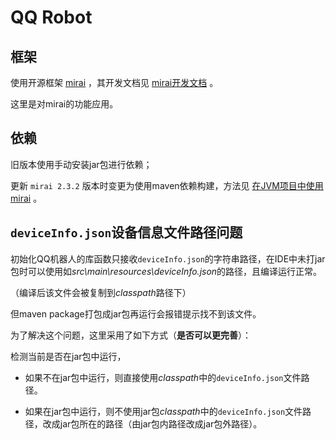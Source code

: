 # QQ Robot

## 框架

使用开源框架 [mirai](https://github.com/mamoe/mirai) ，其开发文档见 [mirai开发文档](https://github.com/mamoe/mirai/blob/dev/docs/README.md) 。

这里是对mirai的功能应用。

## 依赖

旧版本使用手动安装jar包进行依赖；

更新 `mirai 2.3.2` 版本时变更为使用maven依赖构建，方法见 [在JVM项目中使用mirai](https://github.com/mamoe/mirai/blob/dev/docs/ConfiguringProjects.md) 。

## `deviceInfo.json`设备信息文件路径问题

初始化QQ机器人的库函数只接收`deviceInfo.json`的字符串路径，在IDE中未打jar包时可以使用如*src\main\resources\deviceInfo.json*的路径，且编译运行正常。

（编译后该文件会被复制到*classpath*路径下）

但maven package打包成jar包再运行会报错提示找不到该文件。


为了解决这个问题，这里采用了如下方式（**是否可以更完善**）：

检测当前是否在jar包中运行，

+ 如果不在jar包中运行，则直接使用*classpath*中的`deviceInfo.json`文件路径。

+ 如果在jar包中运行，则不使用jar包*classpath*中的`deviceInfo.json`文件路径，改成jar包所在的路径（由jar包内路径改成jar包外路径）。

